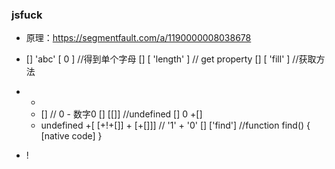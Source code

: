 ### jsfuck

- 原理：https://segmentfault.com/a/1190000008038678
- []
  'abc' [ 0 ]      //得到单个字母 
  [] [ 'length' ] // get property 
  [] [ 'fill' ]    //获取方法

- +
  + [] // 0  - 数字0
  [] [[]]  //undefined [] 0 +[] 
  + undefined
  +[ [+!+[]] + [+[]]] // '1' + '0'
  [] ['find'] //function find() { [native code] }

- !
  